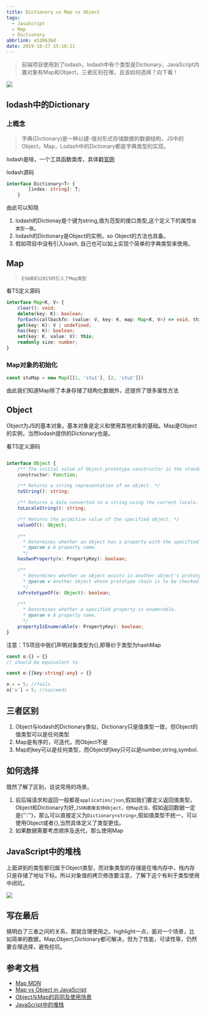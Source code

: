 ```yaml
---
title: Dictionary vs Map vs Object
tags:
  - JavaScript
  - Map
  - Dictionary
abbrlink: e530636d
date: 2019-10-27 15:16:11
---
```

> 前端项目使用到了lodash，lodash中有个类型是Dictionary，JavaScript内置对象有Map和Object，三者区别在哪，且该如何选择？向下看！

![](http://static.1991421.cn/2019-10-27-061335.jpg)

## lodash中的Dictionary

### 上概念
> 字典(Dictionary)是一种以键-值对形式存储数据的数据结构，JS中的Object，Map，Lodash中的Dictionary都是字典类型的实现。

lodash是啥，一个工具函数类库，具体戳[官网](https://lodash.com/)

lodash源码

```typescript
interface Dictionary<T> {
        [index: string]: T;
    }
```

由此可以知晓

1. lodash的Dictionay是个键为string,值为范型的接口类型,这个定义下的属性`值类型一致`。
2. lodash的Dictionary是Object的实例，so Object的方法也具备。
3. 假如项目中没有引入loash, 自己也可以如上实现个简单的字典类型来使用。

## Map

> `ES6即ES2015时引入了Map类型`

看TS定义源码

```typescript
interface Map<K, V> {
    clear(): void;
    delete(key: K): boolean;
    forEach(callbackfn: (value: V, key: K, map: Map<K, V>) => void, thisArg?: any): void;
    get(key: K): V | undefined;
    has(key: K): boolean;
    set(key: K, value: V): this;
    readonly size: number;
}
```

### Map对象的初始化

```typescript
const stuMap = new Map([[1, 'stu1'], [2, 'stu2']])

```
由此我们知道Map除了本身存储了结构化数据外，还提供了很多属性方法


##  Object

Object为JS的基本对象，基本对象是定义和使用其他对象的基础。Map是Object的实例，当然lodash提供的Dictionary也是。

看TS定义源码

```typescript

interface Object {
    /** The initial value of Object.prototype.constructor is the standard built-in Object constructor. */
    constructor: Function;

    /** Returns a string representation of an object. */
    toString(): string;

    /** Returns a date converted to a string using the current locale. */
    toLocaleString(): string;

    /** Returns the primitive value of the specified object. */
    valueOf(): Object;

    /**
      * Determines whether an object has a property with the specified name.
      * @param v A property name.
      */
    hasOwnProperty(v: PropertyKey): boolean;

    /**
      * Determines whether an object exists in another object's prototype chain.
      * @param v Another object whose prototype chain is to be checked.
      */
    isPrototypeOf(v: Object): boolean;

    /**
      * Determines whether a specified property is enumerable.
      * @param v A property name.
      */
    propertyIsEnumerable(v: PropertyKey): boolean;
}

```


注意：TS项目中我们声明对象类型为{},即等价于类型为hashMap

```typescript
const o:{} = {}
// should be equivalent to

const o:{[key:string]:any} = {}

o.x = 5; //fails
o['x'] = 5; //succeeds
```

## 三者区别

1. Object与lodash的Dictionary类似，Dictionary只是值类型一致，但Object的值类型可以是任何类型
2. Map是有序的，可迭代，而Object不是
3. Map的key可以是任何类型，而Object的key只可以是number,string,symbol.

## 如何选择

既然了解了区别，说说常用的场景。

1. 前后端请求和返回一般都是`application/json`,假如我们要定义返回值类型，Object和Dictionary为好,`JSON直接支持Object，但Map还没。`假如返回数据一定是{'':''}，那么可以直接定义为`Dictionary<string>`,假如值类型不统一，可以使用Object或者{},当然具体定义了类型更佳。
2. 如果数据需要考虑顺序及迭代，那么使用Map


## JavaScript中的堆栈
上面讲到的类型都归属于Object类型，而对象类型的存储是在堆内存中，栈内存只是存储了地址下标。所以对象值的拷贝修改要注意，了解下这个有利于类型使用中闭坑。

![](http://static.1991421.cn/2019-10-27-070346.jpg)

## 写在最后
搞明白了三者之间的关系，那就合理使用之。highlight一点，面对一个场景，比如简单的数据，Map,Object,Dictionary都可解决，但为了性能，可读性等，仍然要合理选择，避免挖坑。

##  参考文档

- [Map MDN](https://developer.mozilla.org/en-US/docs/Web/JavaScript/Reference/Global_Objects/Map)
- [Map vs Object in JavaScript](https://stackoverflow.com/questions/18541940/map-vs-object-in-javascript)
- [Object与Map的异同及使用场景](https://juejin.im/post/5c7f6251f265da2dce1f68d3#heading-11)
- [JavaScript中的堆栈](https://segmentfault.com/a/1190000009693516)